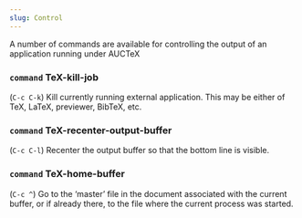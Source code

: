 ```yaml
---
slug: Control
---
```


A number of commands are available for controlling the output of an application running under AUCTeX

### <span className="tag command">`command`</span> **TeX-kill-job**

(`C-c C-k`) Kill currently running external application. This may be either of TeX, LaTeX, previewer, BibTeX, etc.

### <span className="tag command">`command`</span> **TeX-recenter-output-buffer**

(`C-c C-l`) Recenter the output buffer so that the bottom line is visible.

### <span className="tag command">`command`</span> **TeX-home-buffer**

(`C-c ^`) Go to the ‘master’ file in the document associated with the current buffer, or if already there, to the file where the current process was started.
